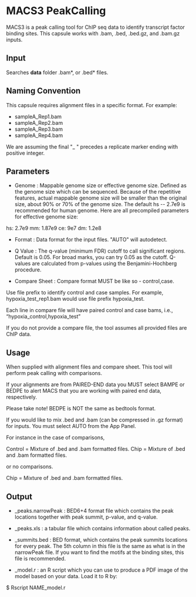 # MACS3 PeakCalling

MACS3 is a peak calling tool for ChIP seq data to identify transcript factor binding sites. This capsule works with .bam, .bed, .bed.gz, and .bam.gz inputs.

## Input
Searches **data** folder .bam\*, or .bed\* files.

## Naming Convention

This capsule requires alignment files in a specific format. For example:

- sampleA_Rep1.bam
- sampleA_Rep2.bam
- sampleA_Rep3.bam
- sampleA_Rep4.bam

We are assuming the final "_ " precedes a replicate marker ending with positive integer.

## Parameters 

* Genome : Mappable genome size or effective genome size. Defined as the genome size which can be sequenced. Because of the repetitive features, actual mappable genome size will be smaller than the original size, about 90% or 70% of the genome size. The default hs -- 2.7e9 is recommended for human genome. Here are all precompiled parameters for effective genome size:

hs: 2.7e9
mm: 1.87e9
ce: 9e7
dm: 1.2e8

* Format : Data format for the input files. "AUTO" will autodetect.

* Q Value : The q-value (minimum FDR) cutoff to call significant regions. Default is 0.05. For broad marks, you can try 0.05 as the cutoff. Q-values are calculated from p-values using the Benjamini-Hochberg procedure.

* Compare Sheet : Compare format MUST be like so - control,case.

Use file prefix to identify control and case samples. For example, hypoxia_test_rep1.bam would use file prefix hypoxia_test. 

Each line in compare file will have paired control and case bams, i.e.,
“hypoxia_control,hypoxia_test” 

If you do not provide a compare file, the tool assumes all provided files are ChIP data.

## Usage

When supplied with alignment files and compare sheet. This tool will perform peak calling with comparisons. 

If your alignments are from PAIRED-END data you MUST select BAMPE or BEDPE to alert MACS that you are working with paired end data, respectively.

Please take note! BEDPE is NOT the same as bedtools format.  

If you would like to mix .bed and .bam (can be compressed in .gz format) for inputs. You must select AUTO from the App Panel. 

For instance in the case of comparisons, 

Control = Mixture of .bed and .bam formatted files. 
Chip = Mixture of .bed and .bam formatted files.

or no comparisons.

Chip = Mixture of .bed and .bam formatted files.

## Output

*  _peaks.narrowPeak : BED6+4 format file which contains the peak locations together with peak summit, p-value, and q-value. 

* _peaks.xls : a tabular file which contains information about called peaks.

* _summits.bed : BED format, which contains the peak summits locations for every peak. The 5th column in this file is the same as what is in the narrowPeak file. If you want to find the motifs at the binding sites, this file is recommended.

* _model.r : an R script which you can use to produce a PDF image of the model based on your data. Load it to R by:

$ Rscript NAME_model.r

